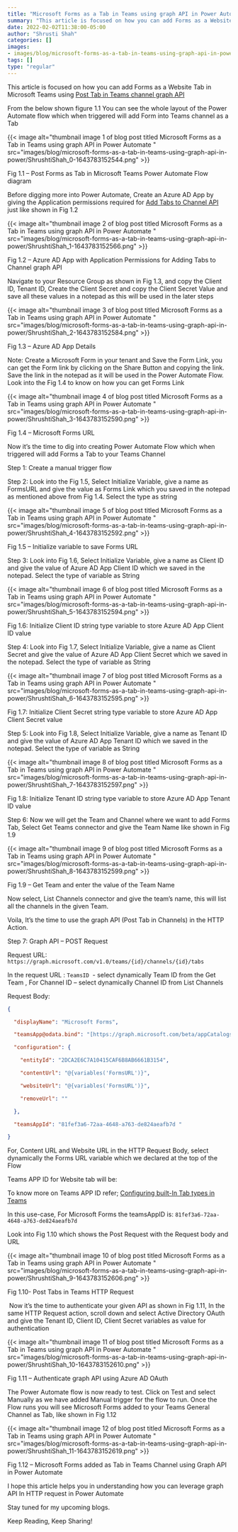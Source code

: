 ```yaml
---
title: "Microsoft Forms as a Tab in Teams using graph API in Power Automate"
summary: "This article is focused on how you can add Forms as a Website Tab in Microsoft Teams using Post Tab in Teams channel graph API"
date: 2022-02-02T11:38:00-05:00
author: "Shrusti Shah"
categories: []
images: 
- images/blog/microsoft-forms-as-a-tab-in-teams-using-graph-api-in-power/ShrushtiShah_0-1643783152544.png
tags: []
type: "regular"
---
```


This article is focused on how you can add Forms as a Website Tab in Microsoft Teams using [Post Tab in Teams channel graph API](https://docs.microsoft.com/en-us/graph/api/channel-post-tabs?view=graph-rest-1.0)

From the below shown figure 1.1 You can see the whole layout of the Power Automate flow which when triggered will add Form into Teams channel as a Tab

{{< image alt="thumbnail image 1 of blog post titled Microsoft Forms as a Tab in Teams using graph API in Power Automate " src="images/blog/microsoft-forms-as-a-tab-in-teams-using-graph-api-in-power/ShrushtiShah_0-1643783152544.png" >}}

Fig 1.1 – Post Forms as Tab in Microsoft Teams Power Automate Flow diagram

Before digging more into Power Automate, Create an Azure AD App by giving the Application permissions required for [Add Tabs to Channel API](https://docs.microsoft.com/en-us/graph/api/channel-post-tabs?view=graph-rest-1.0) just like shown in Fig 1.2

{{< image alt="thumbnail image 2 of blog post titled Microsoft Forms as a Tab in Teams using graph API in Power Automate " src="images/blog/microsoft-forms-as-a-tab-in-teams-using-graph-api-in-power/ShrushtiShah_1-1643783152566.png" >}}

Fig 1.2 – Azure AD App with Application Permissions for Adding Tabs to Channel graph API

Navigate to your Resource Group as shown in Fig 1.3, and copy the Client ID, Tenant ID, Create the Client Secret and copy the Client Secret Value and save all these values in a notepad as this will be used in the later steps

{{< image alt="thumbnail image 3 of blog post titled Microsoft Forms as a Tab in Teams using graph API in Power Automate " src="images/blog/microsoft-forms-as-a-tab-in-teams-using-graph-api-in-power/ShrushtiShah_2-1643783152584.png" >}}

Fig 1.3 – Azure AD App Details

Note: Create a Microsoft Form in your tenant and Save the Form Link, you can get the Form link by clicking on the Share Button and copying the link. Save the link in the notepad as it will be used in the Power Automate Flow. Look into the Fig 1.4 to know on how you can get Forms Link

{{< image alt="thumbnail image 4 of blog post titled Microsoft Forms as a Tab in Teams using graph API in Power Automate " src="images/blog/microsoft-forms-as-a-tab-in-teams-using-graph-api-in-power/ShrushtiShah_3-1643783152590.png" >}}

Fig 1.4 – Microsoft Forms URL

Now it’s the time to dig into creating Power Automate Flow which when triggered will add Forms a Tab to your Teams Channel

Step 1: Create a manual trigger flow

Step 2: Look into the Fig 1.5, Select Initialize Variable, give a name as FormsURL and give the value as Forms Link which you saved in the notepad as mentioned above from Fig 1.4. Select the type as string

{{< image alt="thumbnail image 5 of blog post titled Microsoft Forms as a Tab in Teams using graph API in Power Automate " src="images/blog/microsoft-forms-as-a-tab-in-teams-using-graph-api-in-power/ShrushtiShah_4-1643783152592.png" >}}

Fig 1.5 – Initialize variable to save Forms URL

Step 3: Look into Fig 1.6, Select Initialize Variable, give a name as Client ID and give the value of Azure AD App Client ID which we saved in the notepad. Select the type of variable as String

{{< image alt="thumbnail image 6 of blog post titled Microsoft Forms as a Tab in Teams using graph API in Power Automate " src="images/blog/microsoft-forms-as-a-tab-in-teams-using-graph-api-in-power/ShrushtiShah_5-1643783152594.png" >}}

Fig 1.6: Initialize Client ID string type variable to store Azure AD App Client ID value

Step 4: Look into Fig 1.7, Select Initialize Variable, give a name as Client Secret and give the value of Azure AD App Client Secret which we saved in the notepad. Select the type of variable as String

{{< image alt="thumbnail image 7 of blog post titled Microsoft Forms as a Tab in Teams using graph API in Power Automate " src="images/blog/microsoft-forms-as-a-tab-in-teams-using-graph-api-in-power/ShrushtiShah_6-1643783152595.png" >}}

Fig 1.7: Initialize Client Secret string type variable to store Azure AD App Client Secret value

Step 5: Look into Fig 1.8, Select Initialize Variable, give a name as Tenant ID and give the value of Azure AD App Tenant ID which we saved in the notepad. Select the type of variable as String

{{< image alt="thumbnail image 8 of blog post titled Microsoft Forms as a Tab in Teams using graph API in Power Automate " src="images/blog/microsoft-forms-as-a-tab-in-teams-using-graph-api-in-power/ShrushtiShah_7-1643783152597.png" >}}

Fig 1.8: Initialize Tenant ID string type variable to store Azure AD App Tenant ID value

Step 6: Now we will get the Team and Channel where we want to add Forms Tab, Select Get Teams connector and give the Team Name like shown in Fig 1.9

{{< image alt="thumbnail image 9 of blog post titled Microsoft Forms as a Tab in Teams using graph API in Power Automate " src="images/blog/microsoft-forms-as-a-tab-in-teams-using-graph-api-in-power/ShrushtiShah_8-1643783152599.png" >}}

Fig 1.9 – Get Team and enter the value of the Team Name

Now select, List Channels connector and give the team’s name, this will list all the channels in the given Team.

Voila, It’s the time to use the graph API (Post Tab in Channels) in the HTTP Action.

Step 7: Graph API – POST Request

Request URL: `https://graph.microsoft.com/v1.0/teams/{id}/channels/{id}/tabs`

In the request URL : `TeamsID`  - select dynamically Team ID from the Get Team , For Channel ID – select dynamically Channel ID from List Channels

Request Body: 

```json
{

  "displayName": "Microsoft Forms",

  "teamsApp@odata.bind": "[https://graph.microsoft.com/beta/appCatalogs/teamsApps/com.microsoft.teamspace.tab.web](https://graph.microsoft.com/beta/appCatalogs/teamsApps/com.microsoft.teamspace.tab.web)",

  "configuration": {

    "entityId": "2DCA2E6C7A10415CAF6B8AB6661B3154",

    "contentUrl": "@{variables('FormsURL')}",

    "websiteUrl": "@{variables('FormsURL')}",

    "removeUrl": ""

  },

  "teamsAppId": "81fef3a6-72aa-4648-a763-de824aeafb7d "

}
```

For, Content URL and Website URL in the HTTP Request Body, select dynamically the Forms URL variable which we declared at the top of the Flow

Teams APP ID for Website tab will be:

To know more on Teams APP ID refer; [Configuring built-In Tab types in Teams](https://docs.microsoft.com/en-us/graph/teams-configuring-builtin-tabs#:~:text=For%20document%20library%20tabs%2C%20the,tab.)

In this use-case, For Microsoft Forms the teamsAppID is: `81fef3a6-72aa-4648-a763-de824aeafb7d`

Look into Fig 1.10 which shows the Post Request with the Request body and URL

{{< image alt="thumbnail image 10 of blog post titled Microsoft Forms as a Tab in Teams using graph API in Power Automate " src="images/blog/microsoft-forms-as-a-tab-in-teams-using-graph-api-in-power/ShrushtiShah_9-1643783152606.png" >}}

Fig 1.10- Post Tabs in Teams HTTP Request

 Now it’s the time to authenticate your given API as shown in Fig 1.11, In the same HTTP Request action, scroll down and select Active Directory OAuth and give the Tenant ID, Client ID, Client Secret variables as value for authentication

{{< image alt="thumbnail image 11 of blog post titled Microsoft Forms as a Tab in Teams using graph API in Power Automate " src="images/blog/microsoft-forms-as-a-tab-in-teams-using-graph-api-in-power/ShrushtiShah_10-1643783152610.png" >}}

Fig 1.11 – Authenticate graph API using Azure AD OAuth

The Power Automate flow is now ready to test. Click on Test and select Manually as we have added Manual trigger for the flow to run. Once the Flow runs you will see Microsoft Forms added to your Teams General Channel as Tab, like shown in Fig 1.12

{{< image alt="thumbnail image 12 of blog post titled Microsoft Forms as a Tab in Teams using graph API in Power Automate " src="images/blog/microsoft-forms-as-a-tab-in-teams-using-graph-api-in-power/ShrushtiShah_11-1643783152619.png" >}}

Fig 1.12 – Microsoft Forms added as Tab in Teams Channel using Graph API in Power Automate

I hope this article helps you in understanding how you can leverage graph API In HTTP request in Power Automate

Stay tuned for my upcoming blogs.

Keep Reading, Keep Sharing!
